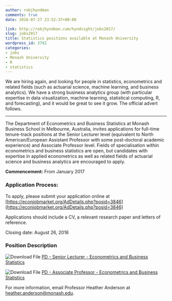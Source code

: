 ```yaml
---
author: robjhyndman
comments: true
date: 2016-07-27 23:52:37+00:00

link: http://robjhyndman.com/hyndsight/jobs2017/
slug: jobs2017
title: Statistics positions available at Monash University
wordpress_id: 3792
categories:
- jobs
- Monash University
- R
- statistics
---
```


We are hiring again, and looking for people in statistics, econometrics and related fields (such as actuarial science, machine learning, and business analytics). We have a strong business analytics group (with particular expertise in data visualization, machine learning, statistical computing, R, and forecasting), and it would be great to see it grow. The official advert follows.

<!-- more -->



* * *



The Department of Econometrics and Business Statistics at Monash Business School in Melbourne, Australia, invites applications for full-time tenure-track positions at the Senior Lecturer level (equivalent to North American/European Assistant Professor with some post-doctoral academic experience) and Associate Professor level. Fields of specialisation within econometrics and business statistics are open, but candidates with expertise in applied econometrics as well as related fields of actuarial science and business analytics are encouraged to apply.

**Commencement:** From January 2017



### Application Process:



To apply, please submit your application online at [https://econjobmarket.org/AdDetails.php?posid=3846](https://econjobmarket.org/AdDetails.php?posid=3846)

Applications should include a CV, a relevant research paper and letters of reference.

Closing date: August 26, 2016



### Position Description



![Download File](https://az29734.vo.msecnd.net/static/people/icons/icon_file_small.gif) [PD - Senior Lecturer - Econometrics and Business Statistics](https://secure.dc2.pageuppeople.com/apply/TransferRichTextFile.ashx?sData=Fwg6i4Eli-DkO6lx_xzv7vgCkpbdILWJJL0QpTomLgjhwlmXZ1xCVtrveaW9vYzvgSUt6aBFI0M%7e)

![Download File](https://az29734.vo.msecnd.net/static/people/icons/icon_file_small.gif) [PD - Associate Professor - Econometrics and Business Statistics](https://secure.dc2.pageuppeople.com/apply/TransferRichTextFile.ashx?sData=Fwg6i4Eli-DkO6lx_xzv7vgCkpbdILWJJL0QpTomLggfAb4PuB7Zx-UrPxJcd7bFRfjl88Is0fQ%7e)



For more information, email Professor Heather Anderson at [heather.anderson@monash.edu](mailto:heather.anderson@monash.edu).
